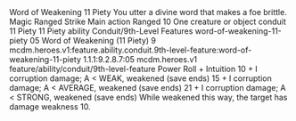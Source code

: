 <ability>
  <name>Word of Weakening</name>
  <cost>11 Piety</cost>
  <flavor>You utter a divine word that makes a foe brittle.</flavor>
  <keywords>
    <keyword>Magic</keyword>
    <keyword>Ranged</keyword>
    <keyword>Strike</keyword>
  </keywords>
  <type>Main action</type>
  <distance>Ranged 10</distance>
  <target>One creature or object</target>
  <metadata>
    <class>conduit</class>
    <cost>11 Piety</cost>
    <cost_amount>11</cost_amount>
    <cost_resource>Piety</cost_resource>
    <feature_type>ability</feature_type>
    <file_dpath>Conduit/9th-Level Features</file_dpath>
    <item_id>word-of-weakening-11-piety</item_id>
    <item_index>05</item_index>
    <item_name>Word of Weakening (11 Piety)</item_name>
    <level>9</level>
    <scc>mcdm.heroes.v1:feature.ability.conduit.9th-level-feature:word-of-weakening-11-piety</scc>
    <scdc>1.1.1:9.2.8.7:05</scdc>
    <source>mcdm.heroes.v1</source>
    <type>feature/ability/conduit/9th-level-feature</type>
  </metadata>
  <effects>
    <effect type="roll">
      <roll>Power Roll + Intuition</roll>
      <t1>10 + I corruption damage; A &lt; WEAK, weakened (save ends)</t1>
      <t2>15 + I corruption damage; A &lt; AVERAGE, weakened (save ends)</t2>
      <t3>21 + I corruption damage; A &lt; STRONG, weakened (save ends)</t3>
    </effect>
    <effect type="mundane">While weakened this way, the target has damage weakness 10.</effect>
  </effects>
</ability>
